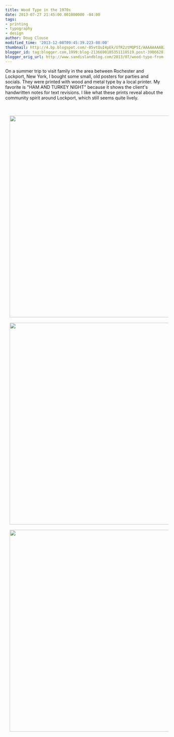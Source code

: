 ```yaml
---
title: Wood Type in the 1970s
date: 2013-07-27 21:45:00.001000000 -04:00
tags:
- printing
- typography
- design
author: Doug Clouse
modified_time: '2013-12-08T09:45:39.223-08:00'
thumbnail: http://4.bp.blogspot.com/-85vtQuI4pEk/UfR2ztMQP5I/AAAAAAAABZk/T8fJMX2V7AU/s72-c/hamposterSM.jpg
blogger_id: tag:blogger.com,1999:blog-2136690105351118519.post-3906620105787055920
blogger_orig_url: http://www.sandislandblog.com/2013/07/wood-type-from-1970s.html
---
```


On a summer trip to visit family in the area between Rochester and Lockport, New York, I bought some small, old posters for parties and socials. They were printed with wood and metal type by a local printer. My favorite is "HAM AND TURKEY NIGHT" because it shows the client's handwritten notes for text revisions. I like what these prints reveal about the community spirit around Lockport, which still seems quite lively.<br /><br /><div class="separator" style="clear: both; text-align: center;"><br /></div><div class="separator" style="clear: both; text-align: center;"><a href="http://4.bp.blogspot.com/-85vtQuI4pEk/UfR2ztMQP5I/AAAAAAAABZk/T8fJMX2V7AU/s1600/hamposterSM.jpg" imageanchor="1" style="margin-left: 1em; margin-right: 1em;"><img border="0" src="http://4.bp.blogspot.com/-85vtQuI4pEk/UfR2ztMQP5I/AAAAAAAABZk/T8fJMX2V7AU/s1600/hamposterSM.jpg" height="640" width="523" /></a></div><br /><div class="separator" style="clear: both; text-align: center;"><a href="http://2.bp.blogspot.com/-52gtq61_wKE/UfR24B7lqZI/AAAAAAAABZ0/P0Ax1rjMKHs/s1600/lockportposterSM.jpg" imageanchor="1" style="margin-left: 1em; margin-right: 1em;"><img border="0" src="http://2.bp.blogspot.com/-52gtq61_wKE/UfR24B7lqZI/AAAAAAAABZ0/P0Ax1rjMKHs/s1600/lockportposterSM.jpg" height="640" width="523" /></a></div><br /><div class="separator" style="clear: both; text-align: center;"><a href="http://1.bp.blogspot.com/-JBR5qu6UY8s/UfR23-iHwUI/AAAAAAAABZs/7G3AkT_ng-Q/s1600/newfaneposterSM.jpg" imageanchor="1" style="margin-left: 1em; margin-right: 1em;"><img border="0" src="http://1.bp.blogspot.com/-JBR5qu6UY8s/UfR23-iHwUI/AAAAAAAABZs/7G3AkT_ng-Q/s1600/newfaneposterSM.jpg" height="640" width="523" /></a></div><br />
